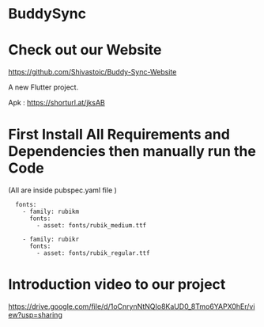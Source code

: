 # BuddySync

# Check out our Website
https://github.com/Shivastoic/Buddy-Sync-Website

A new Flutter project.

Apk : https://shorturl.at/jksAB

# First Install All Requirements and Dependencies then manually run the Code
(All are inside pubspec.yaml file )
```
  fonts:
    - family: rubikm
      fonts:
        - asset: fonts/rubik_medium.ttf

    - family: rubikr
      fonts:
        - asset: fonts/rubik_regular.ttf
```
# Introduction video to our project
https://drive.google.com/file/d/1oCnrynNtNQIo8KaUD0_8Tmo6YAPX0hEr/view?usp=sharing

